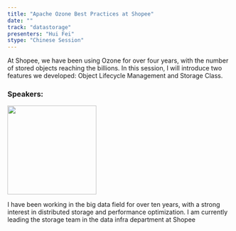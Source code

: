 ```yaml
---
title: "Apache Ozone Best Practices at Shopee"
date: ""
track: "datastorage"
presenters: "Hui Fei"
stype: "Chinese Session"
--- 
```


At Shopee, we have been using Ozone for over four years, with the number of stored objects reaching the billions. In this session, I will introduce two features we developed: Object Lifecycle Management and Storage Class.

### Speakers:

<img src="https://sessionize.com/image/3c29-400o400o1-BiComMLVtWVfHasDpxJ8zj.jpg" width="200" /><br/>

I have been working in the big data field for over ten years, with a strong interest in distributed storage and performance optimization. I am currently leading the storage team in the data infra department at Shopee